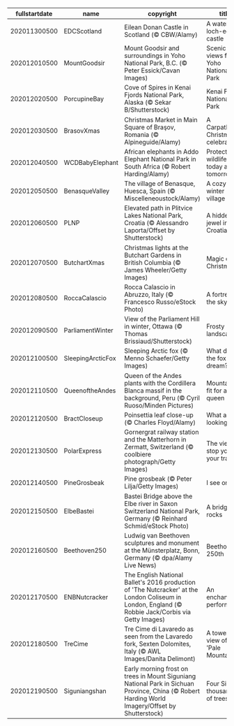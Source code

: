 |fullstartdate|name|copyright|title|image|
|--|--|--|--|--|
202011300500|EDCScotland|Eilean Donan Castle in Scotland (© CBW/Alamy)|A water loch-ed castle|![](/en-CA/2020/12/202011300500EDCScotland.jpg)|
202012010500|MountGoodsir|Mount Goodsir and surroundings in Yoho National Park, B.C. (© Peter Essick/Cavan Images)|Scenic views from Yoho National Park|![](/en-CA/2020/12/202012010500MountGoodsir.jpg)|
202012020500|PorcupineBay|Cove of Spires in Kenai Fjords National Park, Alaska (© Sekar B/Shutterstock)|Kenai Fjords National Park|![](/en-CA/2020/12/202012020500PorcupineBay.jpg)|
202012030500|BrasovXmas|Christmas Market in Main Square of Braşov, Romania (© Alpineguide/Alamy)|A Carpathian Christmas celebration|![](/en-CA/2020/12/202012030500BrasovXmas.jpg)|
202012040500|WCDBabyElephant|African elephants in Addo Elephant National Park in South Africa (© Robert Harding/Alamy)|Protecting wildlife today and tomorrow|![](/en-CA/2020/12/202012040500WCDBabyElephant.jpg)|
202012050500|BenasqueValley|The village of Benasque, Huesca, Spain (© Miscelleneoustock/Alamy)|A cozy winter village|![](/en-CA/2020/12/202012050500BenasqueValley.jpg)|
202012060500|PLNP|Elevated path in Plitvice Lakes National Park, Croatia (© Alessandro Laporta/Offset by Shutterstock)|A hidden jewel in Croatia|![](/en-CA/2020/12/202012060500PLNP.jpg)|
202012070500|ButchartXmas|Christmas lights at the Butchart Gardens in British Columbia (© James Wheeler/Getty Images)|Magic of Christmas|![](/en-CA/2020/12/202012070500ButchartXmas.jpg)|
202012080500|RoccaCalascio|Rocca Calascio in Abruzzo, Italy (© Francesco Russo/eStock Photo)|A fortress in the sky|![](/en-CA/2020/12/202012080500RoccaCalascio.jpg)|
202012090500|ParliamentWinter|View of the Parliament Hill in winter, Ottawa (© Thomas Brissiaud/Shutterstock)|Frosty landscapes|![](/en-CA/2020/12/202012090500ParliamentWinter.jpg)|
202012100500|SleepingArcticFox|Sleeping Arctic fox (© Menno Schaefer/Getty Images)|What does the fox dream?|![](/en-CA/2020/12/202012100500SleepingArcticFox.jpg)|
202012110500|QueenoftheAndes|Queen of the Andes plants with the Cordillera Blanca massif in the background, Peru (© Cyril Ruoso/Minden Pictures)|Mountains fit for a queen|![](/en-CA/2020/12/202012110500QueenoftheAndes.jpg)|
202012120500|BractCloseup|Poinsettia leaf close-up (© Charles Floyd/Alamy)|What are we looking at?|![](/en-CA/2020/12/202012120500BractCloseup.jpg)|
202012130500|PolarExpress|Gornergrat railway station and the Matterhorn in Zermatt, Switzerland (© coolbiere photograph/Getty Images)|The view will stop you in your tracks|![](/en-CA/2020/12/202012130500PolarExpress.jpg)|
202012140500|PineGrosbeak|Pine grosbeak (© Peter Lilja/Getty Images)|I see one!|![](/en-CA/2020/12/202012140500PineGrosbeak.jpg)|
202012150500|ElbeBastei|Bastei Bridge above the Elbe river in Saxon Switzerland National Park, Germany (© Reinhard Schmid/eStock Photo)|A bridge that rocks|![](/en-CA/2020/12/202012150500ElbeBastei.jpg)|
202012160500|Beethoven250|Ludwig van Beethoven sculptures and monument at the Münsterplatz, Bonn, Germany (© dpa/Alamy Live News)|Beethoven's 250th|![](/en-CA/2020/12/202012160500Beethoven250.jpg)|
202012170500|ENBNutcracker|The English National Ballet's 2016 production of 'The Nutcracker' at the London Coliseum in London, England (© Robbie Jack/Corbis via Getty Images)|An enchanting performance|![](/en-CA/2020/12/202012170500ENBNutcracker.jpg)|
202012180500|TreCime|Tre Cime di Lavaredo as seen from the Lavaredo fork, Sexten Dolomites, Italy (© AWL Images/Danita Delimont)|A towering view of the 'Pale Mountains'|![](/en-CA/2020/12/202012180500TreCime.jpg)|
202012190500|Siguniangshan|Early morning frost on trees in Mount Siguniang National Park in Sichuan Province, China (© Robert Harding World Imagery/Offset by Shutterstock)|Four Sisters, thousands of trees|![](/en-CA/2020/12/202012190500Siguniangshan.jpg)|

